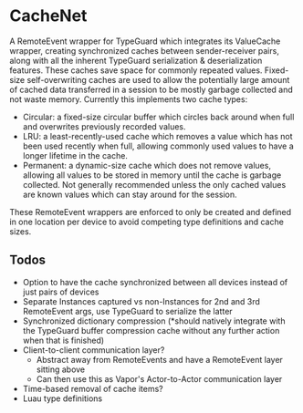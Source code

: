 # CacheNet

A RemoteEvent wrapper for TypeGuard which integrates its ValueCache wrapper, creating synchronized caches between sender-receiver pairs, along with all the inherent TypeGuard serialization & deserialization features. These caches save space for commonly repeated values. Fixed-size self-overwriting caches are used to allow the potentially large amount of cached data transferred in a session to be mostly garbage collected and not waste memory. Currently this implements two cache types:

- Circular: a fixed-size circular buffer which circles back around when full and overwrites previously recorded values.
- LRU: a least-recently-used cache which removes a value which has not been used recently when full, allowing commonly used values to have a longer lifetime in the cache.
- Permanent: a dynamic-size cache which does not remove values, allowing all values to be stored in memory until the cache is garbage collected. Not generally recommended unless the only cached values are known values which can stay around for the session.

These RemoteEvent wrappers are enforced to only be created and defined in one location per device to avoid competing type definitions and cache sizes.

## Todos

- Option to have the cache synchronized between all devices instead of just pairs of devices
- Separate Instances captured vs non-Instances for 2nd and 3rd RemoteEvent args, use TypeGuard to serialize the latter
- Synchronized dictionary compression (*should natively integrate with the TypeGuard buffer compression cache without any further action when that is finished)
- Client-to-client communication layer?
  - Abstract away from RemoteEvents and have a RemoteEvent layer sitting above
  - Can then use this as Vapor's Actor-to-Actor communication layer
- Time-based removal of cache items?
- Luau type definitions
